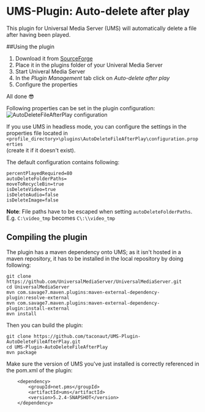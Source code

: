 # UMS-Plugin: Auto-delete after play
This plugin for Universal Media Server (UMS) will automatically delete a file after having been played.

##Using the plugin
1. Download it from [SourceForge](https://sourceforge.net/projects/ums-mlx/files/ums-plugins/AutoDeleteFileAfterPlay/)
2. Place it in the plugins folder of your Univeral Media Server
3. Start Univeral Media Server
4. In the *Plugin Management* tab click on *Auto-delete after play*
5. Configure the properties

All done :sunglasses:

Following properties can be set in the plugin configuration:<br>
![AutoDeleteFileAfterPlay configuration](http://i.imgur.com/kW6RU3w.png)

If you use UMS in headless mode, you can configure the settings in the properties file located in<br>
`<profile_directory>\plugins\AutoDeleteFileAfterPlay\configuration.properties`<br>
(create it if it doesn't exist).

The default configuration contains following:

    percentPlayedRequired=80
    autoDeleteFolderPaths=
    moveToRecycleBin=true
    isDeleteVideo=true
    isDeleteAudio=false
    isDeleteImage=false

**Note**: File paths have to be escaped when setting `autoDeleteFolderPaths`. E.g. `C:\video_tmp` becomes `C\:\\video_tmp`

## Compiling the plugin
The plugin has a maven dependency onto UMS; as it isn't hosted in a maven repository, it has to be installed in the local repository by doing following:

    git clone https://github.com/UniversalMediaServer/UniversalMediaServer.git
    cd UniversalMediaServer
    mvn com.savage7.maven.plugins:maven-external-dependency-plugin:resolve-external
    mvn com.savage7.maven.plugins:maven-external-dependency-plugin:install-external
    mvn install
    
Then you can build the plugin:

    git clone https://github.com/taconaut/UMS-Plugin-AutoDeleteFileAfterPlay.git
    cd UMS-Plugin-AutoDeleteFileAfterPlay
    mvn package
    
Make sure the version of UMS you've just installed is correctly referenced in the pom.xml of the plugin:

		<dependency>
			<groupId>net.pms</groupId>
			<artifactId>ums</artifactId>
			<version>5.2.4-SNAPSHOT</version>
		</dependency>
